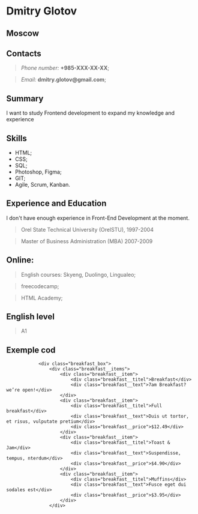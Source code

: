 # Dmitry Glotov

## Moscow

## Contacts
> *Phone number:* __+985-XXX-XX-XX__;

> *Email:* __dmitry.glotov@gmail.com__;

## Summary
I want to study Frontend development to expand my knowledge and experience

## Skills

* HTML;
* CSS;
* SQL;
* Photoshop, Figma;
* GIT;
* Agile, Scrum, Kanban.

## Experience and Education
I don't have enough experience in Front-End Development at the moment.

> Orel State Technical University (OrelSTU), 1997-2004

> Master of Business Administration (MBA) 2007-2009

## Online:
> English courses: Skyeng, Duolingo, Lingualeo; 

> freecodecamp;

> HTML Academy;

## English level
> A1

## Exemple cod
```
            <div class="breakfast_box">
                <div class="breakfast__items">
                    <div class="breakfast__item">
                        <div class="breakfast__titel">Breakfast</div>
                        <div class="breakfast__text">7am Breakfast? we’re open!</div>
                    </div>
                    <div class="breakfast__item">
                        <div class="breakfast__titel">Full breakfast</div>
                        <div class="breakfast__text">Duis ut tortor, et risus, vulputate pretium</div>
                        <div class="breakfast__price">$12.49</div>
                    </div>
                    <div class="breakfast__item">
                        <div class="breakfast__titel">Toast & Jam</div>
                        <div class="breakfast__text">Suspendisse, tempus, nterdum</div>
                        <div class="breakfast__price">$4.90</div>
                    </div>
                    <div class="breakfast__item">
                        <div class="breakfast__titel">Muffins</div>
                        <div class="breakfast__text">Fusce eget dui sodales est</div>
                        <div class="breakfast__price">$3.95</div>
                    </div>
                </div>
```